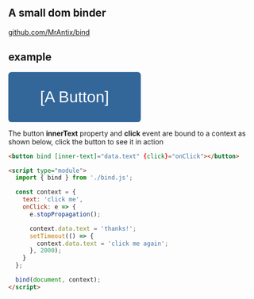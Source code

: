 ## A small dom binder

[github.com/MrAntix/bind](https://github.com/MrAntix/bind/)

## example

<style>
  #markup button {
    font-size: 2rem;
    padding: 1em 2em;
    color: #fff;
    background-color: #369;
    border: none;
    border-radius: .2em;
  }
</style>

<div id="markup">
  <button bind [inner-text]="data.text" {click}="onClick">[A Button]</button>
</div>

The button **innerText** property and **click** event are bound to a context as shown below, click the button to see it in action

<script type="module">
  import { bind } from './media/bind.js'

  const context = {
    data: { text: 'click me' },
    onClick: e => {
      e.stopPropagation();

      context.data.text = 'thanks!';
      setTimeout(() => {
        context.data.text = 'click me again';
      }, 2000);
    }
  }

  bind(document, context);
</script>

```html
<button bind [inner-text]="data.text" {click}="onClick"></button>

<script type="module">
  import { bind } from './bind.js';

  const context = {
    text: 'click me',
    onClick: e => {
      e.stopPropagation();

      context.data.text = 'thanks!';
      setTimeout(() => {
        context.data.text = 'click me again';
      }, 2000);
    }
  };

  bind(document, context);
</script>
```

